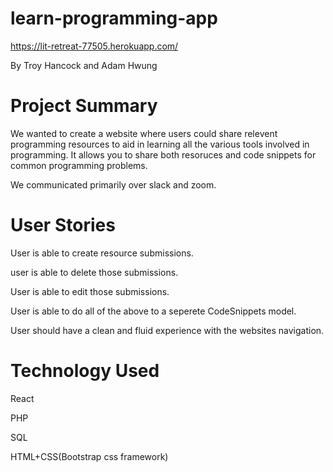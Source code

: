 # learn-programming-app

https://lit-retreat-77505.herokuapp.com/

By Troy Hancock and Adam Hwung

# Project Summary
We wanted to create a website where users could share relevent programming resources to aid in learning all the various tools involved in programming. It allows you to share both resoruces and code snippets for common programming problems.

We communicated primarily over slack and zoom.


# User Stories
User is able to create resource submissions.

user is able to delete those submissions.

User is able to edit those submissions.

User is able to do all of the above to a seperete CodeSnippets model.

User should have a clean and fluid experience with the websites navigation.


# Technology Used

React

PHP

SQL

HTML+CSS(Bootstrap css framework)


